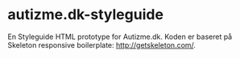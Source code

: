 # autizme.dk-styleguide
En Styleguide HTML prototype for Autizme.dk.
Koden er baseret på Skeleton responsive boilerplate: http://getskeleton.com/.
